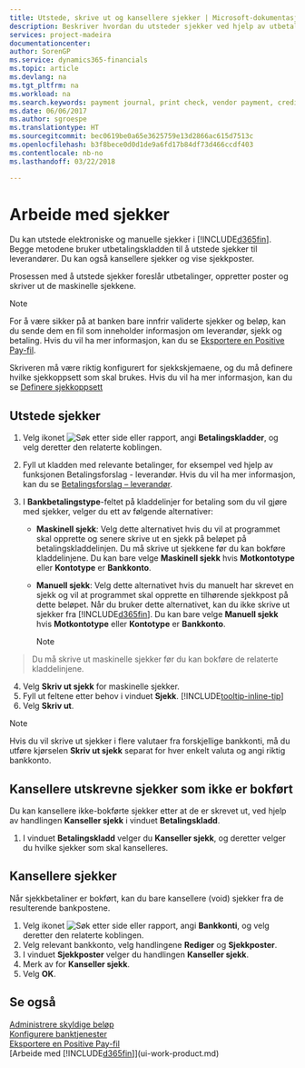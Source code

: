 ```yaml
---
title: Utstede, skrive ut og kansellere sjekker | Microsoft-dokumentasjon
description: Beskriver hvordan du utsteder sjekker ved hjelp av utbetalingskladden, skriver ut sjekker og kansellerer eller viser sjekkposter i Finance and Operations, Business edition.
services: project-madeira
documentationcenter: 
author: SorenGP
ms.service: dynamics365-financials
ms.topic: article
ms.devlang: na
ms.tgt_pltfrm: na
ms.workload: na
ms.search.keywords: payment journal, print check, vendor payment, creditor, debt, balance due, AP
ms.date: 06/06/2017
ms.author: sgroespe
ms.translationtype: HT
ms.sourcegitcommit: bec0619be0a65e3625759e13d2866ac615d7513c
ms.openlocfilehash: b3f8bece0d0d1de9a6fd17b84df73d466ccdf403
ms.contentlocale: nb-no
ms.lasthandoff: 03/22/2018

---
```

# <a name="work-with-checks"></a>Arbeide med sjekker
Du kan utstede elektroniske og manuelle sjekker i [!INCLUDE[d365fin](includes/d365fin_md.md)]. Begge metodene bruker utbetalingskladden til å utstede sjekker til leverandører. Du kan også kansellere sjekker og vise sjekkposter.

Prosessen med å utstede sjekker foreslår utbetalinger, oppretter poster og skriver ut de maskinelle sjekkene.

> [!NOTE]  
>   For å være sikker på at banken bare innfrir validerte sjekker og beløp, kan du sende dem en fil som inneholder informasjon om leverandør, sjekk og betaling. Hvis du vil ha mer informasjon, kan du se [Eksportere en Positive Pay-fil](finance-how-positive-pay.md).

Skriveren må være riktig konfigurert for sjekkskjemaene, og du må definere hvilke sjekkoppsett som skal brukes. Hvis du vil ha mer informasjon, kan du se [Definere sjekkoppsett](finance-how-define-check-layouts.md)

## <a name="to-issue-checks"></a>Utstede sjekker
1. Velg ikonet ![Søk etter side eller rapport](media/ui-search/search_small.png "Søk etter side eller rapport"), angi **Betalingskladder**, og velg deretter den relaterte koblingen.
2. Fyll ut kladden med relevante betalinger, for eksempel ved hjelp av funksjonen Betalingsforslag - leverandør. Hvis du vil ha mer informasjon, kan du se [Betalingsforslag – leverandør](payables-how-suggest-vendor-payments.md).
3. I **Bankbetalingstype**-feltet på kladdelinjer for betaling som du vil gjøre med sjekker, velger du ett av følgende alternativer:

   * **Maskinell sjekk**: Velg dette alternativet hvis du vil at programmet skal opprette og senere skrive ut en sjekk på beløpet på betalingskladdelinjen. Du må skrive ut sjekkene før du kan bokføre kladdelinjene. Du kan bare velge **Maskinell sjekk** hvis **Motkontotype** eller **Kontotype** er **Bankkonto**.
   * **Manuell sjekk**: Velg dette alternativet hvis du manuelt har skrevet en sjekk og vil at programmet skal opprette en tilhørende sjekkpost på dette beløpet. Når du bruker dette alternativet, kan du ikke skrive ut sjekker fra [!INCLUDE[d365fin](includes/d365fin_md.md)]. Du kan bare velge **Manuell sjekk** hvis **Motkontotype** eller **Kontotype** er **Bankkonto**.

     > [!NOTE]  
>   Du må skrive ut maskinelle sjekker før du kan bokføre de relaterte kladdelinjene.
4. Velg **Skriv ut sjekk** for maskinelle sjekker.
5. Fyll ut feltene etter behov i vinduet **Sjekk**. [!INCLUDE[tooltip-inline-tip](includes/tooltip-inline-tip_md.md)]
6. Velg **Skriv ut**.

> [!NOTE]  
>   Hvis du vil skrive ut sjekker i flere valutaer fra forskjellige bankkonti, må du utføre kjørselen **Skriv ut sjekk** separat for hver enkelt valuta og angi riktig bankkonto.

## <a name="to-cancel-printed-checks-that-are-not-posted"></a>Kansellere utskrevne sjekker som ikke er bokført
Du kan kansellere ikke-bokførte sjekker etter at de er skrevet ut, ved hjelp av handlingen **Kanseller sjekk** i vinduet **Betalingskladd**.

1. I vinduet **Betalingskladd** velger du **Kanseller sjekk**, og deretter velger du hvilke sjekker som skal kanselleres.

## <a name="to-void-checks"></a>Kansellere sjekker
Når sjekkbetaliner er bokført, kan du bare kansellere (void) sjekker fra de resulterende bankpostene.

1. Velg ikonet ![Søk etter side eller rapport](media/ui-search/search_small.png "Søk etter side eller rapport"), angi **Bankkonti**, og velg deretter den relaterte koblingen.
2. Velg relevant bankkonto, velg handlingene **Rediger** og **Sjekkposter**.
3. I vinduet **Sjekkposter** velger du handlingen **Kanseller sjekk**.
4. Merk av for **Kanseller sjekk**.
5. Velg **OK**.

## <a name="see-also"></a>Se også
[Administrere skyldige beløp](payables-manage-payables.md)  
[Konfigurere banktjenester](bank-setup-banking.md)  
[Eksportere en Positive Pay-fil](finance-how-positive-pay.md)  
[Arbeide med [!INCLUDE[d365fin](includes/d365fin_md.md)]](ui-work-product.md)  

